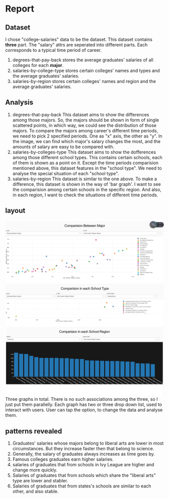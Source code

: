 # Report

## Dataset
I chose "college-salaries" data to be the dataset.
This dataset contains **three** part.
The "salary" attrs are seperated into different parts. Each corresponds to a typical time period of career.  
1. degrees-that-pay-back
stores the average graduates' salaries of all colleges for each **major**.
2. salaries-by-college-type
stores certain colleges' names and types and the average graduates' salaries.
3. salaries-by-region
stores certain colleges' names and region and the average graduates' salaries.

## Analysis
1. degrees-that-pay-back
This dataset aims to show the differences among those majors.
So, the majors should be shown in form of single scattered points, in which way, we could see the distribution of those majors.
To compare the majors among career's different time periods, we need to pick 2 specified periods. One as "x" axis, the other as "y".
In the image, we can find which major's salary changes the most, and the amounts of salary are easy to be compared with.
2. salaries-by-colleges-type
This dataset aims to show the dofferences among those different school types.
This contains certain schools, each of them is shown as a point on it.
Except the time periods comparision mentioned above, this dataset features in the "school type". We need to analyse the special situation 
of each "school type".
3. salaries-by-region
This dataset is similar to the one above. To make a difference, this dataset is shown in the way of 'bar graph'.
I want to see the comparision among certain schools in the specific region. And also, in each region, I want to check the situations of different time periods.

## layout
![UI](/imgs/1.png)
![UI](/imgs/2.png)
Three graphs in total. There is no such associations among the three, so I just put them parallelly.
Each graph has two or three drop down list, used to interact with users. User can tap the option, to change the data and analyse them.

## patterns revealed
1. Graduates' salaries whose majors belong to liberal arts are lower in most circumstances. But they increase faster then that belong to science.
2. Generally, the salary of graduates always increases as time goes by.
3. Famous colleges graduates earn higher salaries.
4. salaries of graduates that from schools in Ivy League are higher and change more quickly.
5. Salaries of graduates that from schools which share the "liberal arts" type are lower and stabler.
6. Salaries of graduates that from states's schools are similar to each other, and also stable.